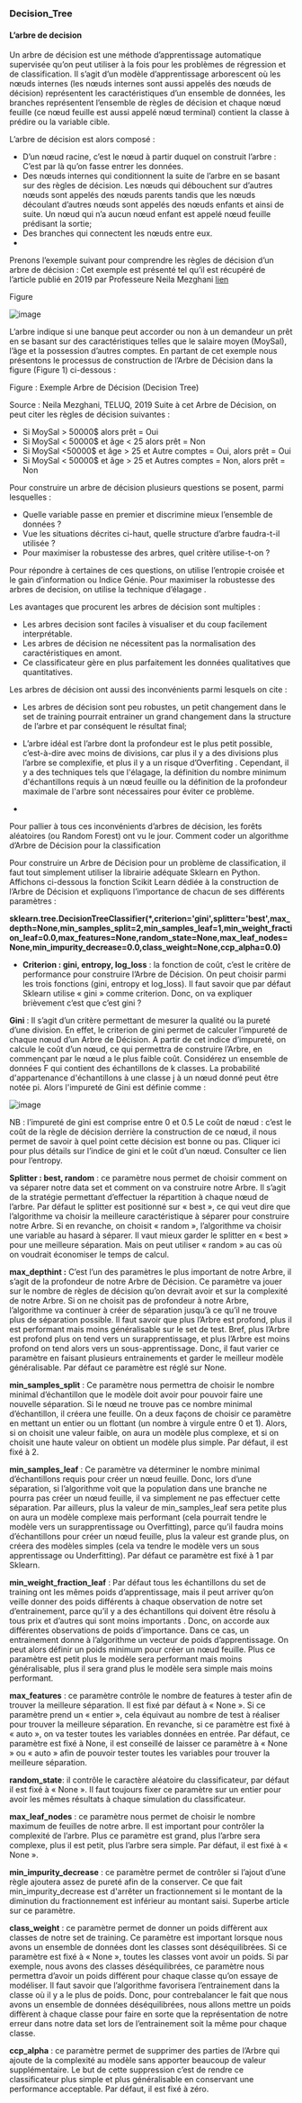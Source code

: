 ### Decision_Tree

#### L’arbre de decision

Un arbre de décision est une méthode d’apprentissage automatique supervisée qu’on peut utiliser à la fois pour les problèmes de régression et de classification. Il s’agit d’un modèle d’apprentissage arborescent où les nœuds internes (les nœuds internes sont aussi appelés des nœuds de décision) représentent les caractéristiques d’un ensemble de données, les branches représentent l’ensemble de règles de décision et chaque nœud feuille (ce nœud feuille est aussi appelé nœud terminal) contient la classe à prédire ou la variable cible.

L’arbre de décision est alors composé  : 

- D’un nœud racine, c’est le nœud à partir duquel on construit l’arbre : C’est par là qu’on fasse entrer les données. 
- Des nœuds internes qui conditionnent la suite de l’arbre en se basant sur des règles de décision. Les nœuds qui débouchent sur d’autres nœuds sont appelés des nœuds parents tandis que les nœuds découlant d’autres nœuds sont appelés des nœuds enfants et ainsi de suite. Un nœud qui n’a aucun nœud enfant est appelé nœud feuille prédisant la sortie;
- Des branches qui connectent les nœuds entre eux. 
- 
Prenons l’exemple suivant pour comprendre les règles de décision d’un arbre de décision : Cet exemple est présenté tel qu’il est récupéré de l’article publié en 2019 par Professeure  Neila Mezghani [lien](https://www.google.com/search?q=Neila+Mezghani%2C+inf1421+module+7+arbre+de+decision+janvier+2019&rlz=1C1GCEA_frFR931FR931&oq=Neila+Mezghani%2C+inf1421+module+7+arbre+de+decision+janvier+2019&aqs=chrome..69i57.2661j0j4&sourceid=chrome&ie=UTF-8#:~:text=R%C3%A9sultats%20Web-,Module%207%20Arbres%20de%20d%C3%A9cision,-http%3A//inf1421.teluq&mmc=1)

Figure

![image](https://user-images.githubusercontent.com/88625171/182031990-74a6bc08-778b-42f0-9c3c-5ced75b9c70b.png)


L’arbre indique si une banque peut accorder ou non à un demandeur un prêt en se basant sur des caractéristiques telles que le salaire moyen (MoySal), l’âge et la possession d’autres comptes. 
En partant de cet exemple nous présentons le processus de construction de l’Arbre de Décision dans la figure (Figure 1) ci-dessous : 

Figure : Exemple Arbre de Décision (Decision Tree)
 
Source : Neila Mezghani, TELUQ, 2019
Suite à cet Arbre de Décision, on peut citer les règles de décision suivantes : 

- Si MoySal > 50000$ alors prêt = Oui
- Si MoySal < 50000$ et âge < 25 alors prêt = Non
- Si MoySal <50000$ et âge > 25 et Autre comptes = Oui, alors prêt = Oui
- Si MoySal < 50000$ et âge > 25 et Autres comptes = Non, alors prêt = Non
	
Pour construire un arbre de décision plusieurs questions se posent, parmi lesquelles :
	
- Quelle variable passe en premier et discrimine mieux l’ensemble de données ?
- Vue les situations décrites ci-haut, quelle structure d’arbre faudra-t-il utilisée ?
- Pour maximiser la robustesse des arbres, quel critère utilise-t-on ?
	
Pour répondre à certaines de ces questions, on utilise l’entropie croisée et le gain d’information ou Indice Génie. Pour maximiser la robustesse des arbres de decision, on utilise la technique d’élagage . 

Les avantages que procurent les arbres de décision sont multiples :
- Les arbres decision sont faciles à visualiser et du coup facilement interprétable. 
- Les arbres de décision ne nécessitent pas la normalisation des caractéristiques en amont. 
- Ce classificateur gère en plus parfaitement les données qualitatives que quantitatives. 
	
Les arbres de décision ont aussi des inconvénients parmi lesquels on cite :

- Les arbres de décision sont peu robustes, un petit changement dans le set de training pourrait entrainer un grand changement dans la structure de l’arbre et par conséquent le résultat final;
	
- L’arbre idéal est l’arbre dont la profondeur est le plus petit possible, c’est-à-dire avec moins de divisions, car plus il y a des divisions plus l’arbre se complexifie, et plus il y a un risque d’Overfiting . Cependant, il y a des techniques tels que l'élagage, la définition du nombre minimum d'échantillons requis à un nœud feuille ou la définition de la profondeur maximale de l'arbre sont nécessaires pour éviter ce problème.
-  
Pour pallier à tous ces inconvénients d’arbres de décision, les forêts aléatoires (ou Random Forest) ont vu le jour. 
Comment coder un algorithme d’Arbre de Décision pour la classification

Pour construire un Arbre de Décision pour un problème de classification, il faut tout simplement utiliser la librairie adéquate Sklearn en Python. Affichons ci-dessous la fonction Scikit Learn dédiée à la construction de l’Arbre de Décision et expliquons l’importance de chacun de ses différents paramètres :

**sklearn.tree.DecisionTreeClassifier(*,criterion='gini',splitter='best',max_depth=None,min_samples_split=2,min_samples_leaf=1,min_weight_fraction_leaf=0.0,max_features=None,random_state=None,max_leaf_nodes=None,min_impurity_decrease=0.0,class_weight=None,ccp_alpha=0.0)**

- **Criterion : gini, entropy, log_loss** : la fonction de coût, c’est le critère de performance pour construire l’Arbre de Décision. On peut choisir parmi les trois fonctions (gini, entropy et log_loss). Il faut savoir que par défaut Sklearn utilise « gini » comme criterion. Donc, on va expliquer brièvement c’est que c’est gini ? 

**Gini** : Il s’agit d’un critère permettant de mesurer la qualité ou la pureté d’une division. En effet, le criterion de gini permet de calculer l’impureté de chaque nœud d’un Arbre de Décision. A partir de cet indice d’impureté, on calcule le coût d’un nœud, ce qui permettra de construire l’Arbre, en commençant par le nœud a le plus faible coût. Considérez un ensemble de données F qui contient des échantillons de k classes. La probabilité d'appartenance d'échantillons à une classe j à un nœud donné peut être notée pi. Alors l'impureté de Gini est définie comme :

![image](https://user-images.githubusercontent.com/88625171/182032363-49c0f2eb-90e3-4520-8b9b-b4b028c6155b.png)

NB : l’impureté de gini est comprise entre 0 et 0.5
Le coût de nœud : c’est le coût de la règle de décision derrière la construction de ce nœud, il nous permet de savoir à quel point cette décision est bonne ou pas. Cliquer ici pour plus détails sur l’indice de gini et le coût d’un nœud. Consulter ce lien pour l’entropy. 

**Splitter : best, random** : ce paramètre nous permet de choisir comment on va séparer notre data set et comment on va construire notre Arbre. Il s’agit de la stratégie permettant d’effectuer la répartition à chaque nœud de l’arbre. Par défaut le splitter est positionné sur « best », ce qui veut dire que l’algorithme va choisir la meilleure caractéristique à séparer pour construire notre Arbre. Si en revanche, on choisit « random », l’algorithme va choisir une variable au hasard à séparer. Il vaut mieux garder le splitter en « best » pour une meilleure séparation. Mais on peut utiliser « random » au cas où on voudrait économiser le temps de calcul. 

**max_depthint :** C’est l’un des paramètres le plus important de notre Arbre, il s’agit de la profondeur de notre Arbre de Décision. Ce paramètre va jouer sur le nombre de règles de décision qu’on devrait avoir et sur la complexité de notre Arbre. Si on ne choisit pas de profondeur à notre Arbre, l’algorithme va continuer à créer de séparation jusqu’à ce qu’il ne trouve plus de séparation possible. Il faut savoir que plus l’Arbre est profond, plus il est performant mais moins généralisable sur le set de test. Bref, plus l’Arbre est profond plus on tend vers un surapprentissage, et plus l’Arbre est moins profond on tend alors vers un sous-apprentissage. Donc, il faut varier ce paramètre en faisant plusieurs entrainements et garder le meilleur modèle généralisable.  Par défaut ce paramètre est réglé sur None.

**min_samples_split** : Ce paramètre nous permettra de choisir le nombre minimal d’échantillon que le modèle doit avoir pour pouvoir faire une nouvelle séparation. Si le nœud ne trouve pas ce nombre minimal d’échantillon, il créera une feuille. On a deux façons de choisir ce paramètre en mettant un entier ou un flottant (un nombre à virgule entre 0 et 1). Alors, si on choisit une valeur faible, on aura un modèle plus complexe, et si on choisit une haute valeur on obtient un modèle plus simple. Par défaut, il est fixé à 2. 

**min_samples_leaf** : Ce paramètre va déterminer le nombre minimal d’échantillons requis pour créer un nœud feuille. Donc, lors d’une séparation, si l’algorithme voit que la population dans une branche ne pourra pas créer un nœud feuille, il va simplement ne pas effectuer cette séparation. Par ailleurs, plus la valeur de min_samples_leaf sera petite plus on aura un modèle complexe mais performant (cela pourrait tendre le modèle vers un surapprentissage ou Overfitting), parce qu’il faudra moins d’échantillons pour créer un nœud feuille, plus la valeur est grande plus, on créera des modèles simples (cela va tendre le modèle vers un sous apprentissage ou Underfitting). Par défaut ce paramètre est fixé à 1 par Sklearn. 
	
**min_weight_fraction_leaf** : Par défaut tous les échantillons du set de training ont les mêmes poids d’apprentissage, mais il peut arriver qu’on veille donner des poids différents à chaque observation de notre set d’entrainement, parce qu’il y a des échantillons qui doivent être résolu à tous prix et d’autres qui sont moins importants . Donc, on accorde aux différentes observations de poids d’importance. Dans ce cas, un entrainement donne à l’algorithme un vecteur de poids d’apprentissage. On peut alors définir un poids minimum pour créer un nœud feuille. Plus ce paramètre est petit plus le modèle sera performant mais moins généralisable, plus il sera grand plus le modèle sera simple mais moins performant. 
	
**max_features** : ce paramètre contrôle le nombre de features à tester afin de trouver la meilleure séparation. Il est fixé par défaut à « None ». Si ce paramètre prend un « entier », cela équivaut au nombre de test à réaliser pour trouver la meilleure séparation. En revanche, si ce paramètre est fixé à « auto », on va tester toutes les variables données en entrée. Par défaut, ce paramètre est fixé à None, il est conseillé de laisser ce paramètre à « None » ou « auto » afin de pouvoir tester toutes les variables pour trouver la meilleure séparation. 
	
**random_state**: il contrôle le caractère aléatoire du classificateur, par défaut il est fixé à « None ». Il faut toujours fixer ce paramètre sur un entier pour avoir les mêmes résultats à chaque simulation du classificateur. 

**max_leaf_nodes** : ce paramètre nous permet de choisir le nombre maximum de feuilles de notre arbre. Il est important pour contrôler la complexité de l’arbre. Plus ce paramètre est grand, plus l’arbre sera complexe, plus il est petit, plus l’arbre sera simple. Par défaut, il est fixé à « None ». 
	
**min_impurity_decrease** : ce paramètre permet de contrôler si l’ajout d’une règle ajoutera assez de pureté afin de la conserver. Ce que fait min_impurity_decrease est d'arrêter un fractionnement si le montant de la diminution du fractionnement est inférieur au montant saisi. Superbe article sur ce paramètre. 
	
**class_weight** : ce paramètre permet de donner un poids diffèrent aux classes de notre set de training. Ce paramètre est important lorsque nous avons un ensemble de données dont les classes sont déséquilibrées. Si ce paramètre est fixé à « None », toutes les classes vont avoir un poids. Si par exemple, nous avons des classes déséquilibrées, ce paramètre nous permettra d’avoir un poids différent pour chaque classe qu’on essaye de modéliser. Il faut savoir que l’algorithme favorisera l’entrainement dans la classe où il y a le plus de poids. Donc, pour contrebalancer le fait que nous avons un ensemble de données déséquilibrées, nous allons mettre un poids diffèrent à chaque classe pour faire en sorte que la représentation de notre erreur dans notre data set lors de l’entrainement soit la même pour chaque classe. 
	 
**ccp_alpha** : ce paramètre permet de supprimer des parties de l’Arbre qui ajoute de la complexité au modèle sans apporter beaucoup de valeur supplémentaire. Le but de cette suppression c’est de rendre ce classificateur plus simple et plus généralisable en conservant une performance acceptable. Par défaut, il est fixé à zéro. 
